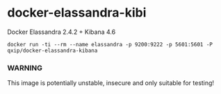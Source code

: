 # docker-elassandra-kibi
Docker Elassandra 2.4.2 + Kibana 4.6

```
docker run -ti --rm --name elassandra -p 9200:9222 -p 5601:5601 -P qxip/docker-elassandra-kibana
```

### WARNING
This image is potentially unstable, insecure and only suitable for testing!
